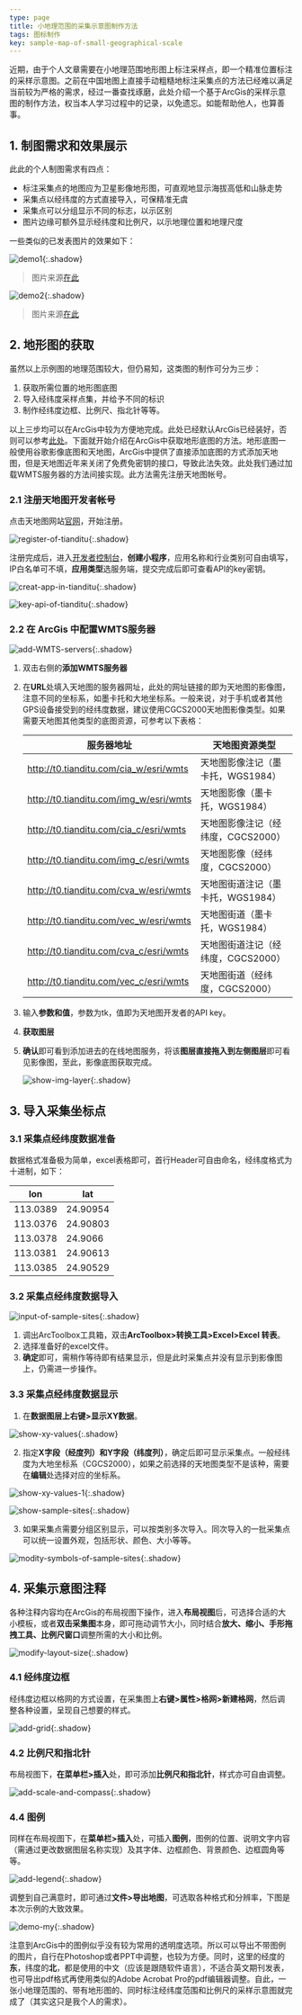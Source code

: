 ```yaml
---
type: page
title: 小地理范围的采集示意图制作方法
tags: 图标制作
key: sample-map-of-small-geographical-scale
---
```


近期，由于个人文章需要在小地理范围地形图上标注采样点，即一个精准位置标注的采样示意图。之前在中国地图上直接手动粗糙地标注采集点的方法已经难以满足当前较为严格的需求，经过一番查找琢磨，此处介绍一个基于ArcGis的采样示意图的制作方法，权当本人学习过程中的记录，以免遗忘。如能帮助他人，也算善事。

<!--more-->

## 1. 制图需求和效果展示

此此的个人制图需求有四点：

- 标注采集点的地图应为卫星影像地形图，可直观地显示海拔高低和山脉走势
- 采集点以经纬度的方式直接导入，可保精准无虞
- 采集点可以分组显示不同的标志，以示区别
- 图片边缘可额外显示经纬度和比例尺，以示地理位置和地理尺度

一些类似的已发表图片的效果如下：

![demo1](https://qbycs.coding.net/p/qbycs_clone/d/qbycs_clone/git/raw/master/image/blog/2020-11-12-tutorial-of-BAPS/demo1.jpg){:.shadow} 

> 图片来源[在此](https://academic.oup.com/sysbio/article/65/6/947/2281629?login=true)

![demo2](https://qbycs.coding.net/p/qbycs_clone/d/qbycs_clone/git/raw/master/image/blog/2020-11-12-tutorial-of-BAPS/demo2.jpg){:.shadow} 

> 图片来源[在此](https://www.researchgate.net/profile/Yan_Chen63/publication/338575760_Sky_islands_as_foci_for_divergence_of_fig_trees_and_their_pollinators_in_South-West_China/links/5e6230fda6fdcc37dd07b263/Sky-islands-as-foci-for-divergence-of-fig-trees-and-their-pollinators-in-South-West-China.pdf)

## 2. 地形图的获取

虽然以上示例图的地理范围较大，但仍易知，这类图的制作可分为三步：

1. 获取所需位置的地形图底图
2. 导入经纬度采样点集，并给予不同的标识
3. 制作经纬度边框、比例尺、指北针等等。

以上三步均可以在ArcGis中较为方便地完成。此处已经默认ArcGis已经装好，否则可以参考[此处](https://www.jb51.net/softs/682047.html)。下面就开始介绍在ArcGis中获取地形底图的方法。地形底图一般使用谷歌影像底图和天地图，ArcGis中提供了直接添加底图的方式添加天地图，但是天地图近年来关闭了免费免密钥的接口，导致此法失效。此处我们通过加载WMTS服务器的方法间接实现。此方法需先注册天地图帐号。

### 2.1 注册天地图开发者帐号

点击天地图网站[官网](https://sso.tianditu.gov.cn/)，开始注册。

![register-of-tianditu](https://qbycs.coding.net/p/qbycs_clone/d/qbycs_clone/git/raw/master/image/blog/2020-11-12-tutorial-of-BAPS/register-of-tianditu.jpg){:.shadow} 

注册完成后，进入[开发者控制台](https://console.tianditu.gov.cn/api/key)，**创建小程序**，应用名称和行业类别可自由填写，IP白名单可不填，**应用类型**选服务端，提交完成后即可查看API的key密钥。

![creat-app-in-tianditu](https://qbycs.coding.net/p/qbycs_clone/d/qbycs_clone/git/raw/master/image/blog/2020-11-12-tutorial-of-BAPS/creat-app-in-tianditu.jpg){:.shadow} 

![key-api-of-tianditu](https://qbycs.coding.net/p/qbycs_clone/d/qbycs_clone/git/raw/master/image/blog/2020-11-12-tutorial-of-BAPS/key-api-of-tianditu.jpg){:.shadow} 

### 2.2 在 ArcGis 中配置WMTS服务器

![add-WMTS-servers](https://qbycs.coding.net/p/qbycs_clone/d/qbycs_clone/git/raw/master/image/blog/2020-11-12-tutorial-of-BAPS/add-WMTS-servers.jpg){:.shadow} 

1. 双击右侧的**添加WMTS服务器**

2. 在**URL**处填入天地图的服务器网址，此处的网址链接的即为天地图的影像图，注意不同的坐标系，如墨卡托和大地坐标系。一般来说，对于手机或者其他GPS设备接受到的经纬度数据，建议使用CGCS2000天地图影像类型。如果需要天地图其他类型的底图资源，可参考以下表格：

   | 服务器地址  | 天地图资源类型  |
   | --------------------------------------- | ---------------------------------- |
   | http://t0.tianditu.com/cia_w/esri/wmts  | 天地图影像注记（墨卡托，WGS1984）  |
   | http://t0.tianditu.com/img_w/esri/wmts  | 天地图影像（墨卡托，WGS1984）      |
   | http://t0.tianditu.com/cia_c/esri/wmts  | 天地图影像注记（经纬度，CGCS2000） |
   | http://t0.tianditu.com/img_c/esri/wmts  | 天地图影像（经纬度，CGCS2000）     |
   | http://t0.tianditu.com/cva_w/esri/wmts  | 天地图街道注记（墨卡托，WGS1984）  |
   | http://t0.tianditu.com/vec_w/esri/wmts | 天地图街道（墨卡托，WGS1984）      |
   | http://t0.tianditu.com/cva_c/esri/wmts  | 天地图街道注记（经纬度，CGCS2000） |
   | http://t0.tianditu.com/vec_c/esri/wmts  | 天地图街道（经纬度，CGCS2000）     |

3. 输入**参数和值**，参数为tk，值即为天地图开发者的API key。

4. **获取图层**

5. **确认**即可看到添加进去的在线地图服务，将该**图层直接拖入到左侧图层**即可看见影像图，至此，影像底图获取完成。

   ![show-img-layer](https://qbycs.coding.net/p/qbycs_clone/d/qbycs_clone/git/raw/master/image/blog/2020-11-12-tutorial-of-BAPS/show-img-layer.jpg){:.shadow} 

## 3. 导入采集坐标点

### 3.1 采集点经纬度数据准备

数据格式准备极为简单，excel表格即可，首行Header可自由命名，经纬度格式为十进制，如下：

| lon      | lat      |
| -------- | -------- |
| 113.0389 | 24.90954 |
| 113.0376 | 24.90803 |
| 113.0378 | 24.9066  |
| 113.0381 | 24.90613 |
| 113.0385 | 24.90529 |

### 3.2 采集点经纬度数据导入

![input-of-sample-sites](https://qbycs.coding.net/p/qbycs_clone/d/qbycs_clone/git/raw/master/image/blog/2020-11-12-tutorial-of-BAPS/input-of-sample-sites.jpg){:.shadow} 

1. 调出ArcToolbox工具箱，双击**ArcToolbox>转换工具>Excel>Excel 转表**。
2. 选择准备好的excel文件。
3. **确定**即可，需稍作等待即有结果显示，但是此时采集点并没有显示到影像图上，仍需进一步操作。

### 3.3 采集点经纬度数据显示

1. 在**数据图层上右键>显示XY数据**。

![show-xy-values](https://qbycs.coding.net/p/qbycs_clone/d/qbycs_clone/git/raw/master/image/blog/2020-11-12-tutorial-of-BAPS/show-xy-values.jpg){:.shadow} 

2. 指定**X字段（经度列）和Y字段（纬度列）**，确定后即可显示采集点。一般经纬度为大地坐标系（CGCS2000），如果之前选择的天地图类型不是该种，需要在**编辑**处选择对应的坐标系。

![show-xy-values-1](https://qbycs.coding.net/p/qbycs_clone/d/qbycs_clone/git/raw/master/image/blog/2020-11-12-tutorial-of-BAPS/show-xy-values-1.jpg){:.shadow} 

![show-sample-sites](https://qbycs.coding.net/p/qbycs_clone/d/qbycs_clone/git/raw/master/image/blog/2020-11-12-tutorial-of-BAPS/show-sample-sites.jpg){:.shadow} 

3. 如果采集点需要分组区别显示，可以按类别多次导入。同次导入的一批采集点可以统一设置外观，包括形状、颜色、大小等等。

![modity-symbols-of-sample-sites](https://qbycs.coding.net/p/qbycs_clone/d/qbycs_clone/git/raw/master/image/blog/2020-11-12-tutorial-of-BAPS/modity-symbols-of-sample-sites.jpg){:.shadow} 

## 4. 采集示意图注释

各种注释内容均在ArcGis的布局视图下操作，进入**布局视图**后，可选择合适的大小模板，或者**双击采集图**本身，即可拖动调节大小，同时结合**放大、缩小、手形拖拽工具、比例尺窗口**调整所需的大小和比例。

![modify-layout-size](https://qbycs.coding.net/p/qbycs_clone/d/qbycs_clone/git/raw/master/image/blog/2020-11-12-tutorial-of-BAPS/modify-layout-size.jpg){:.shadow} 

### 4.1 经纬度边框

经纬度边框以格网的方式设置，在采集图上**右键>属性>格网>新建格网**，然后调整各种设置，呈现自己想要的样式。

![add-grid](https://qbycs.coding.net/p/qbycs_clone/d/qbycs_clone/git/raw/master/image/blog/2020-11-12-tutorial-of-BAPS/add-grid.jpg){:.shadow} 

### 4.2 比例尺和指北针

布局视图下，**在菜单栏>插入**处，即可添加**比例尺和指北针**，样式亦可自由调整。

![add-scale-and-compass](https://qbycs.coding.net/p/qbycs_clone/d/qbycs_clone/git/raw/master/image/blog/2020-11-12-tutorial-of-BAPS/add-scale-and-compass.jpg){:.shadow} 

### 4.4 图例

同样在布局视图下，在**菜单栏>插入**处，可插入**图例**，图例的位置、说明文字内容（需通过更改数据图层名称实现）及其字体、边框颜色、背景颜色、边框圆角等等。

![add-legend](https://qbycs.coding.net/p/qbycs_clone/d/qbycs_clone/git/raw/master/image/blog/2020-11-12-tutorial-of-BAPS/add-legend.jpg){:.shadow} 

调整到自己满意时，即可通过**文件>导出地图**，可选取各种格式和分辨率，下图是本次示例的大致效果。

![demo-my](https://qbycs.coding.net/p/qbycs_clone/d/qbycs_clone/git/raw/master/image/blog/2020-11-12-tutorial-of-BAPS/demo-my.jpg){:.shadow} 

注意到ArcGis中的图例似乎没有较为常用的透明度选项。所以可以导出不带图例的图片，自行在Photoshop或者PPT中调整，也较为方便。同时，这里的经度的**东**，纬度的**北**，都是使用的中文（应该是跟随软件语言），不适合英文期刊发表，也可导出pdf格式再使用类似的Adobe Acrobat Pro的pdf编辑器调整。自此，一张小地理范围的、带有地形图的、同时标注经纬度范围和比例尺的采样示意图就完成了（其实这只是我个人的需求）。